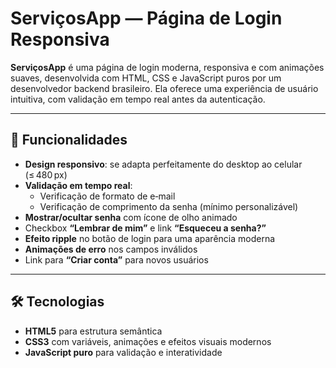# ServiçosApp — Página de Login Responsiva

**ServiçosApp** é uma página de login moderna, responsiva e com animações suaves, desenvolvida com HTML, CSS e JavaScript puros por um desenvolvedor backend brasileiro. Ela oferece uma experiência de usuário intuitiva, com validação em tempo real antes da autenticação.

---

## 🚀 Funcionalidades

- **Design responsivo**: se adapta perfeitamente do desktop ao celular (≤ 480 px)  
- **Validação em tempo real**:  
  - Verificação de formato de e‑mail  
  - Verificação de comprimento da senha (mínimo personalizável)  
- **Mostrar/ocultar senha** com ícone de olho animado  
- Checkbox **“Lembrar de mim”** e link **“Esqueceu a senha?”**  
- **Efeito ripple** no botão de login para uma aparência moderna  
- **Animações de erro** nos campos inválidos  
- Link para **“Criar conta”** para novos usuários  

---

## 🛠 Tecnologias

- **HTML5** para estrutura semântica  
- **CSS3** com variáveis, animações e efeitos visuais modernos  
- **JavaScript puro** para validação e interatividade  
